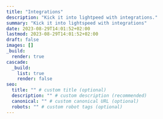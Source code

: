 ```yaml
---
title: "Integrations"
description: "Kick it into lightpeed with integrations."
summary: "Kick it into lightspeed with integrations"
date: 2023-08-29T14:01:52+02:00
lastmod: 2023-08-29T14:01:52+02:00
draft: false
images: []
_build:
  render: true
cascade:
  _build:
    list: true
    render: false
seo:
  title: "" # custom title (optional)
  description: "" # custom description (recommended)
  canonical: "" # custom canonical URL (optional)
  robots: "" # custom robot tags (optional)
---
```

